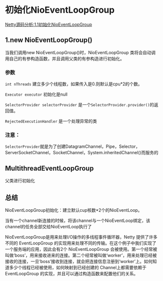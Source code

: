 # 初始化NioEventLoopGroup

[Netty源码分析:1.1初始化NioEventLoopGroup](https://www.jianshu.com/p/e435eb64772a)

## 1.new NioEventLoopGroup()

当我们调用new NioEventLoopGroup()时，NioEventLoopGroup 类将会自动调用自己的有参构造函数，并且调用父类的有参构造进行初始化。

### 参数

`int nThreads`   建立多少个线程数，如果传入是0.则默认是cpu*2的个数。

`Executor executor`   初始化是null

`SelectorProvider selectorProvider`   是一个`SelectorProvider.provider()`的返回值。

`RejectedExecutionHandler`   是一个处理异常的类

### 注意：

`SelectorProvider`就是为了创建DatagramChannel，Pipe，Selector，ServerSocketChannel，SocketChannel，System.inheritedChannel()而服务的

## MultithreadEventLoopGroup

父类进行初始化



## 总结

NioEventLoopGroup初始化：建立默认cup核数*2个的NioEventLoop。

当有一个channel新连接的时候，将该channel与一个NioEventLoop绑定，该channel的任务全部交给NioEventLoop执行了



NioEventLoopGroup是用来处理I/O操作的多线程事件循环器，Netty 提供了许多不同的 EventLoopGroup 的实现用来处理不同的传输。在这个例子中我们实现了一个服务端的应用，因此会有2个 NioEventLoopGroup 会被使用。第一个经常被叫做‘boss’，用来接收进来的连接。第二个经常被叫做‘worker’，用来处理已经被接收的连接，一旦‘boss’接收到连接，就会把连接信息注册到‘worker’上。如何知道多少个线程已经被使用，如何映射到已经创建的 Channel上都需要依赖于 EventLoopGroup 的实现，并且可以通过构造函数来配置他们的关系。
